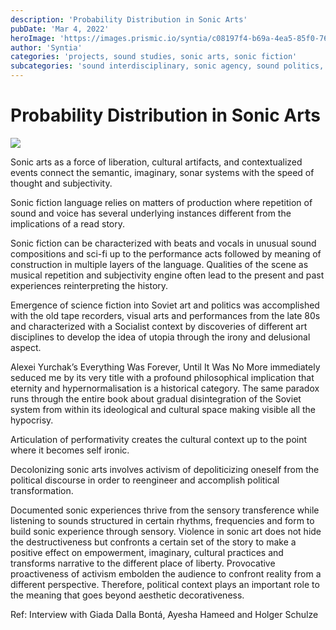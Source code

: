 ```yaml
---
description: 'Probability Distribution in Sonic Arts'
pubDate: 'Mar 4, 2022'
heroImage: 'https://images.prismic.io/syntia/c08197f4-b69a-4ea5-85f0-76dbf2b59d6d_la-musique-1939.jpg?auto=compress,format'
author: 'Syntia'
categories: 'projects, sound studies, sonic arts, sonic fiction'
subcategories: 'sound interdisciplinary, sonic agency, sound politics, discrete data, probability distribution'
---
```


# **Probability Distribution in Sonic Arts**

![](https://images.prismic.io/syntia/c08197f4-b69a-4ea5-85f0-76dbf2b59d6d_la-musique-1939.jpg?auto=compress,format)

Sonic arts as a force of liberation, cultural artifacts, and contextualized events connect the semantic, imaginary, sonar systems with the speed of thought and subjectivity.

Sonic fiction language relies on matters of production where repetition of sound and voice has several underlying instances different from the implications of a read story. 

Sonic fiction can be characterized with beats and vocals in unusual sound compositions and sci-fi up to the performance acts followed by meaning of construction in multiple layers of the language. Qualities of the scene as musical repetition and subjectivity engine often lead to the present and past experiences reinterpreting the history. 

Emergence of science fiction into Soviet art and politics was accomplished with the old tape recorders, visual arts and performances from the late 80s and characterized with a Socialist context by discoveries of different art disciplines to develop the idea of utopia through the irony and delusional aspect. 

Alexei Yurchak’s Everything Was Forever, Until It Was No More immediately seduced me by its very title with a profound philosophical implication that eternity and hypernormalisation is a historical category. The same paradox runs through the entire book about gradual disintegration of the Soviet system from within its ideological and cultural space making visible all the hypocrisy. 

Articulation of performativity creates the cultural context up to the point where it becomes self ironic.

Decolonizing sonic arts involves activism of depoliticizing oneself from the political discourse in order to reengineer and accomplish political transformation.

Documented sonic experiences thrive from the sensory transference while listening to sounds structured in certain rhythms, frequencies and form to build sonic experience through sensory. Violence in sonic art does not hide the destructiveness but confronts a certain set of the story to make a positive effect on empowerment, imaginary, cultural practices and transforms narrative to the different place of liberty. Provocative proactiveness of activism embolden the audience to confront reality from a different perspective. Therefore, political context plays an important role to the meaning that goes beyond aesthetic decorativeness.

Ref: Interview with Giada Dalla Bontá, Ayesha Hameed and Holger Schulze